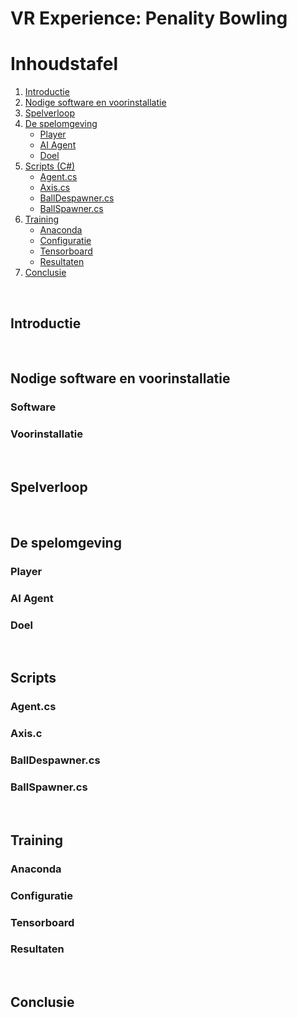 # VR Experience: Penality Bowling


# Inhoudstafel
1. [Introductie](#introductie)
2. [Nodige software en voorinstallatie](#benodigdheden)
3. [Spelverloop](#spelverloop)
4. [De spelomgeving](#spelomgeving)
    - [Player](#player)
    - [AI Agent](#agent)
    - [Doel](#doel)
5. [Scripts (C#)](#allescripts)
    - [Agent.cs](#agentscript)
    - [Axis.cs](#axisscript)
    - [BallDespawner.cs](#despawnerscript)
    - [BallSpawner.cs](#spawnerscript)
6. [Training](#training)
    - [Anaconda](#anaconda)
    - [Configuratie](#configuratie)
    - [Tensorboard](#tensorboard)
    - [Resultaten](#resultaten)
7. [Conclusie](#conclusie)

<br>

## Introductie <a name="introductie"></a>

<br>

## Nodige software en voorinstallatie <a name="benodigdheden"></a>
### Software
### Voorinstallatie

<br>

## Spelverloop <a name="spelverloop"></a>

<br>

## De spelomgeving <a name="spelomgeving"></a>
### Player <a name="player"></a>
### AI Agent <a name="agent"></a>
### Doel <a name="doel"></a>

<br>

## Scripts <a name="allescripts"></a>
### Agent.cs <a name="agentscript"></a>
### Axis.c <a name="axisscript"></a>
### BallDespawner.cs <a name="despawnerscript"></a>
### BallSpawner.cs <a name="spawnerscript"></a>

<br>

## Training <a name="training"></a>
### Anaconda <a name="anaconda"></a>
### Configuratie <a name="configuratie"></a>
### Tensorboard <a name="tensorboard"></a>
### Resultaten <a name="resultaten"></a>

<br>

## Conclusie <a name="conclusie"></a>